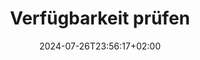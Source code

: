 ---
title: "Verfügbarkeit prüfen"
date: 2024-07-26T23:56:17+02:00
tags: []
featured_image: "img/image-37.png"
description: ""
headless: true
draft: false
params:
    subtitle: "Derzeit bieten wir unseren Service ausschliesslich in der Bodenseeregion an"
---